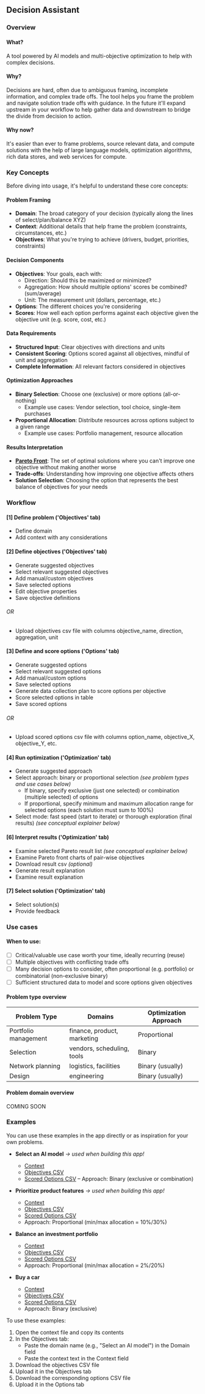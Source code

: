## Decision Assistant

### Overview
#### What? 
A tool powered by AI models and multi-objective optimization to help with complex decisions.

#### Why? 
Decisions are hard, often due to ambiguous framing, incomplete information, and complex trade offs. 
The tool helps you frame the problem and navigate solution trade offs with guidance. In the future it'll expand upstream in your workflow to help gather data and downstream to bridge the divide from decision to action.

#### Why now? 
It's easier than ever to frame problems, source relevant data, and compute solutions with the help of large language models, optimization algorithms, rich data stores, and web services for compute.

### Key Concepts
Before diving into usage, it's helpful to understand these core concepts:

#### Problem Framing
- **Domain**: The broad category of your decision (typically along the lines of select/plan/balance XYZ)
- **Context**: Additional details that help frame the problem (constraints, circumstances, etc.)
- **Objectives**: What you're trying to achieve (drivers, budget, priorities, constraints)

#### Decision Components
- **Objectives**: Your goals, each with:
  - Direction: Should this be maximized or minimized?
  - Aggregation: How should multiple options' scores be combined? (sum/average)
  - Unit: The measurement unit (dollars, percentage, etc.)
- **Options**: The different choices you're considering
- **Scores**: How well each option performs against each objective given the objective unit (e.g. score, cost, etc.)

#### Data Requirements
- **Structured Input**: Clear objectives with directions and units
- **Consistent Scoring**: Options scored against all objectives, mindful of unit and aggregation
- **Complete Information**: All relevant factors considered in objectives

#### Optimization Approaches
- **Binary Selection**: Choose one (exclusive) or more options (all-or-nothing)
  - Example use cases: Vendor selection, tool choice, single-item purchases
- **Proportional Allocation**: Distribute resources across options subject to a given range
  - Example use cases: Portfolio management, resource allocation

#### Results Interpretation
- **[Pareto Front](https://en.wikipedia.org/wiki/Pareto_front)**: The set of optimal solutions where you can't improve one objective without making another worse
- **Trade-offs**: Understanding how improving one objective affects others
- **Solution Selection**: Choosing the option that represents the best balance of objectives for your needs

### Workflow
#### [1] Define problem ('Objectives' tab)
* Define domain
* Add context with any considerations

#### [2] Define objectives ('Objectives' tab)
* Generate suggested objectives
* Select relevant suggested objectives
* Add manual/custom objectives 
* Save selected options
* Edit objective properties
* Save objective definitions
###### OR ######
* Upload objectives csv file with columns objective_name, direction, aggregation, unit

#### [3] Define and score options ('Options' tab)
* Generate suggested options
* Select relevant suggested options
* Add manual/custom options 
* Save selected options
* Generate data collection plan to score options per objective
* Score selected options in table
* Save scored options
###### OR ######
* Upload scored options csv file with columns option_name, objective_X, objective_Y, etc.

#### [4] Run optimization ('Optimization' tab)
* Generate suggested approach 
* Select approach: binary or proportional selection _(see problem types and use cases below)_
    - If binary, specify exclusive (just one selected) or combination (multiple selected) of options
    - If proportional, specify minimum and maximum allocation range for selected options (each solution must sum to 100%)
* Select mode: fast speed (start to iterate) or thorough exploration (final results) _(see conceptual explainer below)_

#### [6] Interpret results ('Optimization' tab)
* Examine selected Pareto result list _(see conceptual explainer below)_
* Examine Pareto front charts of pair-wise objectives
* Download result csv _(optional)_
* Generate result explanation
* Examine result explanation

#### [7] Select solution ('Optimization' tab)
* Select solution(s)
* Provide feedback

### Use cases
#### When to use:
* [ ] Critical/valuable use case worth your time, ideally recurring (reuse)
* [ ] Multiple objectives with conflicting trade offs
* [ ] Many decision options to consider, often proportional (e.g. portfolio) or combinatorial (non-exclusive binary)
* [ ] Sufficient structured data to model and score options given objectives

#### Problem type overview

| Problem Type         | Domains                          | Optimization Approach  |
|----------------------|----------------------------------|------------------------|
| Portfolio management | finance, product, marketing      | Proportional           |
| Selection            | vendors, scheduling, tools       | Binary                 |
| Network planning     | logistics, facilities            | Binary (usually)       |
| Design               | engineering                      | Binary (usually)       |

#### Problem domain overview
COMING SOON

### Examples

You can use these examples in the app directly or as inspiration for your own problems. 

* **Select an AI model** _-> used when building this app!_
  - [Context](https://raw.githubusercontent.com/cafzal/decision_assist_examples/main/select_AI_model/context.txt)
  - [Objectives CSV](https://raw.githubusercontent.com/cafzal/decision_assist_examples/main/select_AI_model/objectives.csv)
  - [Scored Options CSV](https://raw.githubusercontent.com/cafzal/decision_assist_examples/main/select_AI_model/options.csv)
  – Approach: Binary (exclusive or combination)

* **Prioritize product features** _-> used when building this app!_
  - [Context](https://raw.githubusercontent.com/cafzal/decision_assist_examples/main/prioritize_product_features/context.txt)
  - [Objectives CSV](https://raw.githubusercontent.com/cafzal/decision_assist_examples/main/prioritize_product_features/objectives.csv)
  - [Scored Options CSV](https://raw.githubusercontent.com/cafzal/decision_assist_examples/main/prioritize_product_features/options.csv)
  - Approach: Proportional (min/max allocation = 10%/30%)

* **Balance an investment portfolio**
  - [Context](https://raw.githubusercontent.com/cafzal/decision_assist_examples/main/balance_investment_portfolio/context.txt)
  - [Objectives CSV](https://raw.githubusercontent.com/cafzal/decision_assist_examples/main/balance_investment_portfolio/objectives.csv)
  - [Scored Options CSV](https://raw.githubusercontent.com/cafzal/decision_assist_examples/main/balance_investment_portfolio/options.csv)
  - Approach: Proportional (min/max allocation = 2%/20%)

* **Buy a car**
  - [Context](https://raw.githubusercontent.com/cafzal/decision_assist_examples/main/other_examples/buy_a_car/context.txt)
  - [Objectives CSV](https://raw.githubusercontent.com/cafzal/decision_assist_examples/main/other_examples/buy_a_car/objectives.csv)
  - [Scored Options CSV](https://raw.githubusercontent.com/cafzal/decision_assist_examples/main/other_examples/buy_a_car/options.csv)
  - Approach: Binary (exclusive)

To use these examples:
1. Open the context file and copy its contents
2. In the Objectives tab:
   - Paste the domain name (e.g., "Select an AI model") in the Domain field
   - Paste the context text in the Context field
3. Download the objectives CSV file
4. Upload it in the Objectives tab
5. Download the corresponding options CSV file
6. Upload it in the Options tab